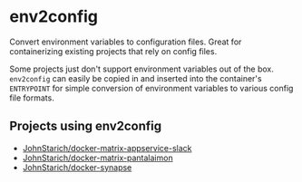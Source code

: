 # env2config
Convert environment variables to configuration files. Great for containerizing existing projects that rely on config files.

Some projects just don't support environment variables out of the box. `env2config` can easily be copied in and inserted into the container's `ENTRYPOINT` for simple conversion of environment variables to various config file formats.


## Projects using env2config

* [JohnStarich/docker-matrix-appservice-slack](https://github.com/JohnStarich/docker-matrix-appservice-slack)
* [JohnStarich/docker-matrix-pantalaimon](https://github.com/JohnStarich/docker-matrix-pantalaimon)
* [JohnStarich/docker-synapse](https://github.com/JohnStarich/docker-synapse)

